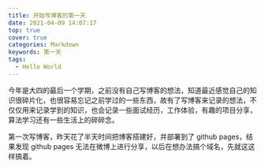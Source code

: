```yaml
---
title: 开始写博客的第一天
date: 2021-04-09 14:07:17
top: true
cover: true
categories: Markdown
keywords: 第一天
tags:
  - Hello World
---
```


今年是大四的最后一个学期，之前没有自己写博客的想法，知道最近感觉自己的知识很碎片化，也很容易忘记之前学过的一些东西，故有了写博客来记录的想法，不仅仅用来记录学到的知识，也会记录一些面试经历，工作体验，有趣的项目分享，算法学习还有一些生活上的碎碎念。

第一次写博客，昨天花了半天时间把博客搭建好，并部署到了 github pages，结果发现 github pages 无法在微博上进行分享，以后在想办法搞个域名，先就这这样搞着。
